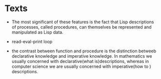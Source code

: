 # Texts

- The most significant of these features is the fact that Lisp descriptions of processes, called procedures, can themselves be represented and manipulated as Lisp data.

- read-eval-print loop
- the contrast between function and procedure is the distinction betweeb declarative knowledge and imperative knowledge. In mathematics we usually concerned with declarative(what is)descriptions, whereas in computer science we are usually concerned with imperative(how to ) descriptions.
